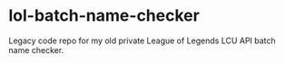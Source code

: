 # lol-batch-name-checker
Legacy code repo for my old private League of Legends LCU API batch name checker.
